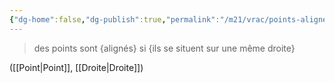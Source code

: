 ```yaml
---
{"dg-home":false,"dg-publish":true,"permalink":"/m21/vrac/points-alignes/","dgHomeLink":false,"dgPassFrontmatter":true}
---
```




>des points sont {alignés} si {ils se situent sur une même droite}
<!--ID: 1651918893410-->


([[Point|Point]], [[Droite|Droite]])